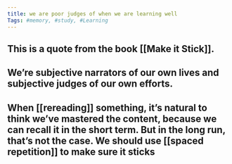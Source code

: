 ```yaml
---
title: we are poor judges of when we are learning well
Tags: #memory, #study, #Learning
---
```

## This is a quote from the book [[Make it Stick]].
## We’re subjective narrators of our own lives and subjective judges of our own efforts.
## When [[rereading]] something, it’s natural to think we’ve mastered the content, because we can recall it in the short term. But in the long run, that’s not the case. We should use [[spaced repetition]] to make sure it sticks